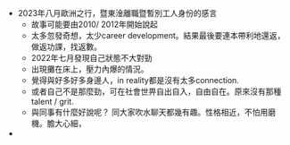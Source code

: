 - 2023年八月歐洲之行，暨東淦離職暨暫別工人身份的感言
	- 故事可能要由2010/ 2012年開始說起
	- 太多忽發奇想，太少career development。結果最後要連本帶利地還返，做返功課，找返數。
	- 2022年七月發現自己狀態不大對勁
	- 出現攤在床上，壓力內爆的情況。
	- 覺得與好多好多身邊人，in reality都是沒有太多connection.
	- 或者自己不是那麼勁，可在社會世畀自出自入，自由自在。原來沒有那種talent / grit.
	- 與同事有什麼好說呢？ 同大家吹水聊天都幾有趣。性格相近，不怕用磨機。膽大心細，
-